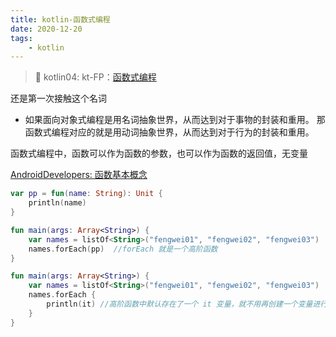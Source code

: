 ```yaml
---
title: kotlin-函数式编程
date: 2020-12-20
tags:
    - kotlin
---
```


> 🌴 kotlin04: kt-FP：[函数式编程](https://www.ruanyifeng.com/blog/2012/04/functional_programming.html)

<!-- more -->

还是第一次接触这个名词

- 如果面向对象式编程是用名词抽象世界，从而达到对于事物的封装和重用。
  那函数式编程对应的就是用动词抽象世界，从而达到对于行为的封装和重用。

函数式编程中，函数可以作为函数的参数，也可以作为函数的返回值，无变量

[AndroidDevelopers: 函数基本概念](https://developer.android.com/kotlin/learn?hl=zh-cn#functions)

``` kt
var pp = fun(name: String): Unit {
    println(name)
}

fun main(args: Array<String>) {
    var names = listOf<String>("fengwei01", "fengwei02", "fengwei03")
    names.forEach(pp)  //forEach 就是一个高阶函数
}
```



``` kt
fun main(args: Array<String>) {
    var names = listOf<String>("fengwei01", "fengwei02", "fengwei03")
    names.forEach {
        println(it) //高阶函数中默认存在了一个 it 变量，就不用再创建一个变量进行遍历了~
    }
}
```    
